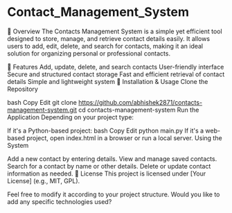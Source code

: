 # Contact_Management_System
📌 Overview
The Contacts Management System is a simple yet efficient tool designed to store, manage, and retrieve contact details easily. It allows users to add, edit, delete, and search for contacts, making it an ideal solution for organizing personal or professional contacts.

🚀 Features
Add, update, delete, and search contacts
User-friendly interface
Secure and structured contact storage
Fast and efficient retrieval of contact details
Simple and lightweight system
🔧 Installation & Usage
Clone the Repository

bash
Copy
Edit
git clone https://github.com/abhishek2871/contacts-management-system.git
cd contacts-management-system
Run the Application
Depending on your project type:

If it's a Python-based project:
bash
Copy
Edit
python main.py
If it's a web-based project, open index.html in a browser or run a local server.
Using the System

Add a new contact by entering details.
View and manage saved contacts.
Search for a contact by name or other details.
Delete or update contact information as needed.
📜 License
This project is licensed under [Your License] (e.g., MIT, GPL).

Feel free to modify it according to your project structure. Would you like to add any specific technologies used?
